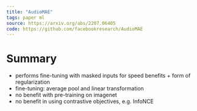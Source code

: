 ```yaml
---
title: "AudioMAE"
tags: paper ml
source: https://arxiv.org/abs/2207.06405
code: https://github.com/facebookresearch/AudioMAE
---
```


# Summary
- performs fine-tuning with masked inputs for speed benefits + form of regularization
- fine-tuning: average pool and linear transformation
- no benefit with pre-training on imagenet
- no benefit in using contrastive objectives, e.g. InfoNCE


